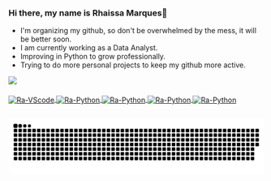 ### Hi there, my name is Rhaissa Marques👋
- I'm organizing my github, so don't be overwhelmed by the mess, it will be better soon.
- I am currently working as a Data Analyst.
- Improving in Python to grow professionally.
- Trying to do more personal projects to keep my github more active.

<div>
  <a href="https://github.com/rhaissamarques">
<!--   <img height="160em" src="https://github-readme-stats.vercel.app/api?username=rhaissamarques&show_icons=true&theme=dracula&include_all_commits=true&count_private=true"/> -->
  <img height="160em" src="https://github-readme-stats.vercel.app/api/top-langs/?username=rhaissamarques&layout=compact&langs_count=7&theme=dracula"/>
</div>
  

  
  <div style="display: inline_block"><br>
  <img align="center" alt="Ra-VScode" height="50" width="60" src="https://cdn.jsdelivr.net/gh/devicons/devicon/icons/visualstudio/visualstudio-plain.svg">
  <img align="center" alt="Ra-Python" height="60" width="50" src="https://cdn.jsdelivr.net/gh/devicons/devicon/icons/python/python-original-wordmark.svg">
  <img align="center" alt="Ra-Python" height="60" width="50" src="https://cdn.jsdelivr.net/gh/devicons/devicon/icons/mysql/mysql-original-wordmark.svg">
  <img align="center" alt="Ra-Python" height="60" width="50" src="https://cdn.jsdelivr.net/gh/devicons/devicon/icons/arduino/arduino-original-wordmark.svg">
  <img align="center" alt="Ra-Python" height="60" width="50" src="https://cdn.jsdelivr.net/gh/devicons/devicon/icons/jupyter/jupyter-original-wordmark.svg">
                          
</div>
  
  ##
  
![Snake animation](https://github.com/rhaissamarques/rhaissamarques/blob/output/github-contribution-grid-snake.svg)
